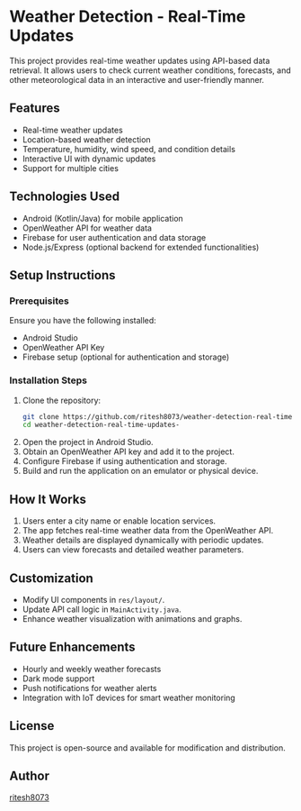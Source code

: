 # Weather Detection - Real-Time Updates

This project provides real-time weather updates using API-based data retrieval. It allows users to check current weather conditions, forecasts, and other meteorological data in an interactive and user-friendly manner.

## Features
- Real-time weather updates
- Location-based weather detection
- Temperature, humidity, wind speed, and condition details
- Interactive UI with dynamic updates
- Support for multiple cities

## Technologies Used
- Android (Kotlin/Java) for mobile application
- OpenWeather API for weather data
- Firebase for user authentication and data storage
- Node.js/Express (optional backend for extended functionalities)

## Setup Instructions
### Prerequisites
Ensure you have the following installed:
- Android Studio
- OpenWeather API Key
- Firebase setup (optional for authentication and storage)

### Installation Steps
1. Clone the repository:
   ```sh
   git clone https://github.com/ritesh8073/weather-detection-real-time-updates-.git
   cd weather-detection-real-time-updates-
   ```
2. Open the project in Android Studio.
3. Obtain an OpenWeather API key and add it to the project.
4. Configure Firebase if using authentication and storage.
5. Build and run the application on an emulator or physical device.

## How It Works
1. Users enter a city name or enable location services.
2. The app fetches real-time weather data from the OpenWeather API.
3. Weather details are displayed dynamically with periodic updates.
4. Users can view forecasts and detailed weather parameters.

## Customization
- Modify UI components in `res/layout/`.
- Update API call logic in `MainActivity.java`.
- Enhance weather visualization with animations and graphs.

## Future Enhancements
- Hourly and weekly weather forecasts
- Dark mode support
- Push notifications for weather alerts
- Integration with IoT devices for smart weather monitoring

## License
This project is open-source and available for modification and distribution.

## Author
[ritesh8073](https://github.com/ritesh8073)
